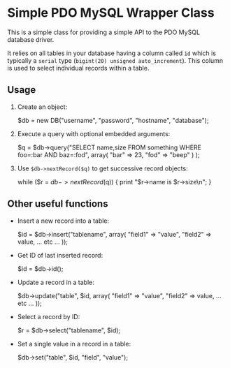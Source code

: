 Simple PDO MySQL Wrapper Class
==============================

This is a simple class for providing a simple API to the PDO MySQL
database driver.

It relies on all tables in your database having a column called `id` which
is typically a `serial` type (`bigint(20) unsigned auto_increment`). This
column is used to select individual records within a table.

Usage
-----

1. Create an object:

    $db = new DB("username", "password", "hostname", "database");

2. Execute a query with optional embedded arguments:

    $q = $db->query("SELECT name,size FROM something WHERE foo=:bar AND baz=:fod",
        array(
            "bar" => 23,
            "fod" => "beep"
        )
    );

3. Use `$db->nextRecord($q)` to get successive record objects:

    while ($r = $db->nextRecord($q)) {
        print "$r->name is $r->size\n";
    }

Other useful functions
----------------------

* Insert a new record into a table:

    $id = $db->insert("tablename", array(
        "field1" => "value",
        "field2" => value,
        ... etc ...
    ));

* Get ID of last inserted record:

    $id = $db->id();

* Update a record in a table:

    $db->update("table", $id, array(
        "field1" => "value",
        "field2" => value,
        ... etc ...
    ));

* Select a record by ID:

    $r = $db->select("tablename", $id);

* Set a single value in a record in a table:

    $db->set("table", $id, "field", "value");
